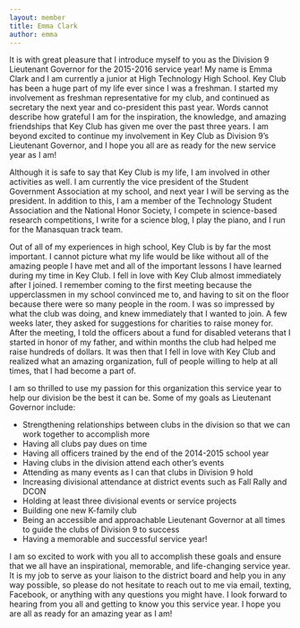 ```yaml
---
layout: member
title: Emma Clark
author: emma
---
```


It is with great pleasure that I introduce myself to you as the Division 9 Lieutenant Governor for the 2015-2016 service year! My name is Emma Clark and I am currently a junior at High Technology High School. Key Club has been a huge part of my life ever since I was a freshman. I started my involvement as freshman representative for my club, and continued as secretary the next year and co-president this past year. Words cannot describe how grateful I am for the inspiration, the knowledge, and amazing friendships that Key Club has given me over the past three years. I am beyond excited to continue my involvement in Key Club as Division 9’s Lieutenant Governor, and I hope you all are as ready for the new service year as I am!

Although it is safe to say that Key Club is my life, I am involved in other activities as well. I am currently the vice president of the Student Government Association at my school, and next year I will be serving as the president. In addition to this, I am a member of the Technology Student Association and the National Honor Society, I compete in science-based research competitions, I write for a science blog, I play the piano, and I run for the Manasquan track team.

Out of all of my experiences in high school, Key Club is by far the most important. I cannot picture what my life would be like without all of the amazing people I have met and all of the important lessons I have learned during my time in Key Club. I fell in love with Key Club almost immediately after I joined. I remember coming to the first meeting because the upperclassmen in my school convinced me to, and having to sit on the floor because there were so many people in the room. I was so impressed by what the club was doing, and knew immediately that I wanted to join. A few weeks later, they asked for suggestions for charities to raise money for. After the meeting, I told the officers about a fund for disabled veterans that I started in honor of my father, and within months the club had helped me raise hundreds of dollars. It was then that I fell in love with Key Club and realized what an amazing organization, full of people willing to help at all times, that I had become a part of.

I am so thrilled to use my passion for this organization this service year to help our division be the best it can be. Some of my goals as Lieutenant Governor include:
- Strengthening relationships between clubs in the division so that we can work together to accomplish more
- Having all clubs pay dues on time
- Having all officers trained by the end of the 2014-2015 school year
- Having clubs in the division attend each other’s events
- Attending as many events as I can that clubs in Division 9 hold
- Increasing divisional attendance at district events such as Fall Rally and DCON
- Holding at least three divisional events or service projects
- Building one new K-family club
- Being an accessible and approachable Lieutenant Governor at all times to guide the
clubs of Division 9 to success
- Having a memorable and successful service year!

I am so excited to work with you all to accomplish these goals and ensure that we all have an inspirational, memorable, and life-changing service year. It is my job to serve as your liaison to the district board and help you in any way possible, so please do not hesitate to reach out to me via email, texting, Facebook, or anything with any questions you might have. I look forward to hearing from you all and getting to know you this service year. I hope you are all as ready for an amazing year as I am!


